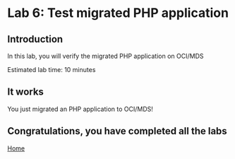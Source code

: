 # Lab 6: Test migrated PHP application

## Introduction

In this lab, you will verify the migrated PHP application on OCI/MDS

Estimated lab time: 10 minutes


## It works

You just migrated an PHP application to OCI/MDS!

## Congratulations, you have completed all the labs

[Home](../README.md)
